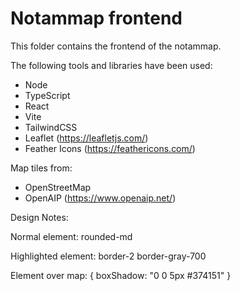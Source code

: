 # Notammap frontend

This folder contains the frontend of the notammap.

The following tools and libraries have been used:

-   Node
-   TypeScript
-   React
-   Vite
-   TailwindCSS
-   Leaflet (https://leafletjs.com/)
-   Feather Icons (https://feathericons.com/)

Map tiles from:

-   OpenStreetMap
-   OpenAIP (https://www.openaip.net/)

Design Notes:

Normal element: rounded-md

Highlighted element: border-2 border-gray-700

Element over map: { boxShadow: "0 0 5px #374151" }
